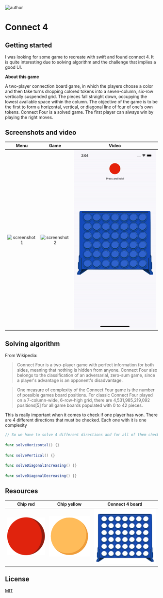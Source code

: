 ![author](https://img.shields.io/badge/author-fernando%20salom-red)

# Connect 4

## Getting started

I was looking for some game to recreate with swift and found connect 4. It is quite interesting due to solving algorithm and the challenge that implies a good UI.

**About this game**

A two-player connection board game, in which the players choose a color and then take turns dropping colored tokens into a seven-column, six-row vertically suspended grid. The pieces fall straight down, occupying the lowest available space within the column. The objective of the game is to be the first to form a horizontal, vertical, or diagonal line of four of one's own tokens. Connect Four is a solved game. The first player can always win by playing the right moves.

## Screenshots and video

Menu             |  Game           | Video
:-------------------------:|:-------------------------:|:-------------------------:
![screenshot1](https://i.ibb.co/RvVz3qm/Captura-de-Pantalla-2022-07-25-a-las-12-27-14.png)  |  ![screenshot2](https://i.ibb.co/1ZLDrt7/Captura-de-Pantalla-2022-07-25-a-las-12-28-12.png) |  ![video](media/video.gif)

 

## Solving algorithm

From Wikipedia:

> Connect Four is a two-player game with perfect information for both sides, meaning that nothing is hidden from anyone. Connect Four also belongs to the classification of an adversarial, zero-sum game, since a player's advantage is an opponent's disadvantage.

> One measure of complexity of the Connect Four game is the number of possible games board positions. For classic Connect Four played on a 7-column-wide, 6-row-high grid, there are 4,531,985,219,092 positions[5] for all game boards populated with 0 to 42 pieces.

This is really important when it comes to check if one player has won. There are 4 different directions that must be checked. Each one with it is one complexity

```swift
// So we have to solve 4 different directions and for all of them check if is inside limit

func solveHorizontal() {}

func solveVertical() {}

func solveDiagonalIncreasing() {}

func solveDiagonalDecreasing() {}

```



## Resources

Chip red             |  Chip yellow           |  Connect 4 board
:-------------------------:|:-------------------------:|:-------------------------:
![chip red](media/red.png)  |  ![chip yellow](media/yellow.png) |  ![board](media/board.png)

 


## License
[MIT](https://choosealicense.com/licenses/mit/)